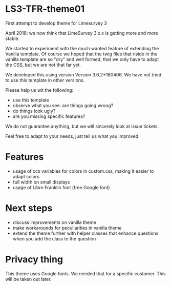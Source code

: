 # LS3-TFR-theme01
First attempt to develop theme for Limesurvey 3

April 2018: we now think that LimeSurvey 3.x.x is getting more and more stable.

We started to experiment with the much wanted feature of extending the Vanilla template. Of course we hoped that the twig files that riside in the vanilla template are so "dry" and well formed, that we only have to adapt the CSS, but we are not that far yet.

We developed this using version Version 3.6.2+180406. We have not tried to use this template in other versions.

Please help us wit the following: 
* use this template
* observe what you see: are things going wrong?
* do things look ugly?
* are you missing specific features?

We do not guarantee anything, but we will sincerely look at issue tickets.

Feel free to adapt to your needs, just tell us what you improved.

# Features
* usage of ccs variables for colors in custom.css, making it easier to adapt colors
* full width on small displays
* usage of Libre Franklin font (free Google font)

# Next steps
* discuss improvements on vanilla theme
* make workarounds for peculiarities in vanilla theme
* extend the theme further with helper classes that enhance questions when you add the class to the question

# Privacy thing
This theme uses Google fonts. We needed that for a specific customer. This will be taken out later.

